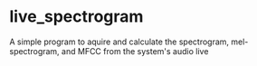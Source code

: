 # live_spectrogram
A simple program to aquire and calculate the spectrogram, mel-spectrogram, and MFCC from the system's audio live

